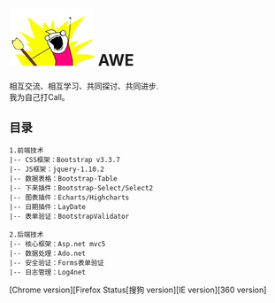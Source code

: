 ﻿# ![Logo](image/icons/logo.jpg) AWE


相互交流、相互学习、共同探讨、共同进步.<br>
我为自己打Call。<br>

## 目录
```
1.前端技术
|-- CSS框架：Bootstrap v3.3.7
|-- JS框架：jquery-1.10.2
|-- 数据表格：Bootstrap-Table
|-- 下来插件：Bootstrap-Select/Select2
|-- 图表插件：Echarts/Highcharts
|-- 日期插件：LayDate
|-- 表单验证：BootstrapValidator

2.后端技术
|-- 核心框架：Asp.net mvc5
|-- 数据处理：Ado.net
|-- 安全验证：Forms表单验证
|-- 日志管理：Log4net
```
[Chrome version][Firefox Status[搜狗 version][IE version][360 version]